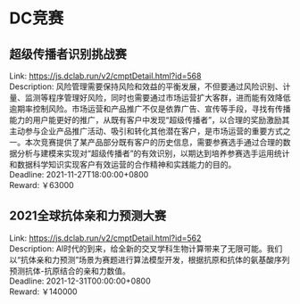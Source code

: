 # DC竞赛



## 超级传播者识别挑战赛

Link: https://js.dclab.run/v2/cmptDetail.html?id=568  
Description: 风险管理需要保持风险和效益的平衡发展，不但要通过风险识别、计量、监测等程序管理好风险，同时也需要通过市场运营扩大客群，进而能有效降低逾期率控制风险。市场运营和产品推广不仅是依靠广告、宣传等手段，寻找有传播能力的用户能更好的推广，从既有客户中发现“超级传播者”，以合理的奖励激励其主动参与企业产品推广活动、吸引和转化其他潜在客户，是市场运营的重要方式之一。本次竞赛提供了某产品部分既有客户的历史信息，需要参赛选手通过合理的数据分析与建模来实现对“超级传播者”的有效识别，以期达到培养参赛选手运用统计和数据科学知识实现客户有效运营的合作精神和实践能力的目的。  
Deadline: 2021-11-27T18:00:00+0800  
Reward: ￥63000  


## 2021全球抗体亲和力预测大赛

Link: https://js.dclab.run/v2/cmptDetail.html?id=562  
Description: AI时代的到来，给全新的交叉学科生物计算带来了无限可能。我们以“抗体亲和力预测”场景为赛题进行算法模型开发，根据抗原和抗体的氨基酸序列预测抗体-抗原结合的亲和力数值。   
Deadline: 2021-12-31T00:00:00+0800  
Reward: ￥140000  

